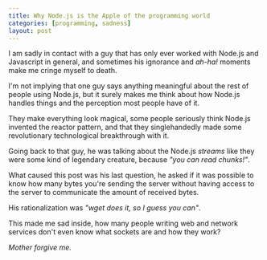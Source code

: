 ```yaml
---
title: Why Node.js is the Apple of the programming world
categories: [programming, sadness]
layout: post
---
```


I am sadly in contact with a guy that has only ever worked with Node.js and
Javascript in general, and sometimes his ignorance and *ah-ha!* moments make me
cringe myself to death.

I'm not implying that one guy says anything meaningful about the rest of people
using Node.js, but it surely makes me think about how Node.js handles things
and the perception most people have of it.

They make everything look magical, some people seriously think Node.js invented
the reactor pattern, and that they singlehandedly made some revolutionary
technological breakthrough with it.

Going back to that guy, he was talking about the Node.js *streams* like they
were some kind of legendary creature, because *"you can read chunks!"*.

What caused this post was his last question, he asked if it was possible to
know how many bytes you're sending the server without having access to the
server to communicate the amount of received bytes.

His rationalization was *"wget does it, so I guess you can"*.

This made me sad inside, how many people writing web and network services don't
even know what sockets are and how they work?

*Mother forgive me.*

